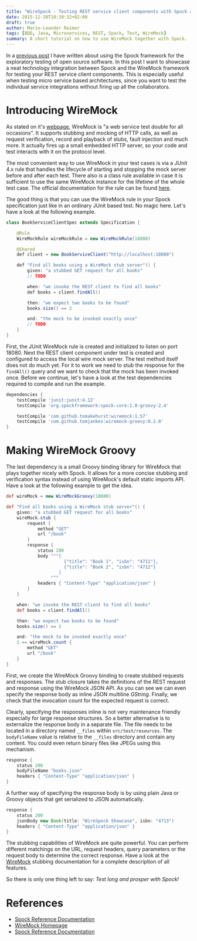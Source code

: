 ```yaml
---
title: "WireSpock - Testing REST service client components with Spock and WireMock"
date: 2015-12-30T10:39:32+02:00
draft: true
author: Mario-Leander Reimer
tags: [BDD, Java, Microservices, REST, Spock, Test, WireMock]
summary: A short tutorial on how to use WireMock together with Spock.
---
```


In a [previous post](../2015-08-31-spock-testing/) I have written about using the Spock framework for the exploratory testing of open source software. In this post I want to showcase a neat technology integration between Spock and the WireMock framework for testing your REST service client components. This is especially useful when testing micro service based architectures, since you want to test the individual service integrations without firing up all the collaborators.

# Introducing WireMock
As stated on it's [webpage](http://wiremock.org/index.html), WireMock is "a web service test double for all occasions". It supports stubbing and mocking of HTTP calls, as well as request verification, record and playback of stubs, fault injection and much more. It actually fires up a small embedded HTTP server, so your code and test interacts with it on the protocol level.

The most convenient way to use WireMock in your test cases is via a JUnit 4.x rule that handles the lifecycle of starting and stopping the mock server before and after each test. There also is a class rule available in case it is sufficient to use the same WireMock instance for the lifetime of the whole test case. The official documentation for the rule can be found [here](http://wiremock.org/junit-rule.html).

The good thing is that you can use the WireMock rule in your Spock specification just like in an ordinary JUnit based test. No magic here. Let's have a look at the following example.

```java
class BookServiceClientSpec extends Specification {

    @Rule
    WireMockRule wireMockRule = new WireMockRule(18080)

    @Shared
    def client = new BookServiceClient("http://localhost:18080")

    def "Find all books using a WireMock stub server"() {
        given: "a stubbed GET request for all books"
        // TODO

        when: "we invoke the REST client to find all books"
        def books = client.findAll()

        then: "we expect two books to be found"
        books.size() == 2

        and: "the mock to be invoked exactly once"
        // TODO
    }
}
```

First, the JUnit WireMock rule is created and initialized to listen on port 18080. Next the REST client component under test is created and configured to access the local wire mock server. The test method itself does not do much yet. For it to work we need to stub the response for the `findAll()` query and we want to check that the mock has been invoked once. Before we continue, let's have a look at the test dependencies required to compile and run the example.

```groovy
dependencies {
    testCompile 'junit:junit:4.12'
    testCompile 'org.spockframework:spock-core:1.0-groovy-2.4'

    testCompile 'com.github.tomakehurst:wiremock:1.57'
    testCompile 'com.github.tomjankes:wiremock-groovy:0.2.0'
}
```

# Making WireMock Groovy
The last dependency is a small Groovy binding library for WireMock that plays together nicely with Spock. It allows for a more concise stubbing and verification syntax instead of using WireMock's default static imports API. Have a look at the following example to get the idea.

```groovy
def wireMock = new WireMockGroovy(18080)

def "Find all books using a WireMock stub server"() {
    given: "a stubbed GET request for all books"
    wireMock.stub {
        request {
            method "GET"
            url "/book"
        }
        response {
            status 200
            body """[
                      {"title": "Book 1", "isbn": "4711"},
                      {"title": "Book 2", "isbn": "4712"}
                    ]
                 """
            headers { "Content-Type" "application/json" }
        }
    }

    when: "we invoke the REST client to find all books"
    def books = client.findAll()

    then: "we expect two books to be found"
    books.size() == 2

    and: "the mock to be invoked exactly once"
    1 == wireMock.count {
        method "GET"
        url "/book"
    }
}
```

First, we create the WireMock Groovy binding to create stubbed requests and responses. The stub closure takes the definitions of the REST request and response using the WireMock JSON API. As you can see we can even specify the response body as inline JSON multiline _GString_. Finally, we check that the invocation count for the expected request is correct.

Clearly, specifying the responses inline is not very maintenance friendly especially for large response structures. So a better alternative is to externalize the response body in a separate file. The file needs to be located in a directory named `__files` within `src/test/resources`.
The `bodyFileName` value is relative to the `__files` directory and contain any content. You could even return binary files like JPEGs using this mechanism.

```groovy
response {
    status 200
    bodyFileName "books.json"
    headers { "Content-Type" "application/json" }
}
```

A further way of specifying the response body is by using plain Java or Groovy objects that get serialized to JSON automatically.

```groovy
response {
    status 200
    jsonBody new Book(title: "WireSpock Showcase", isbn: "4713")
    headers { "Content-Type" "application/json" }
}
```

The stubbing capabilities of WireMock are quite powerful. You can perform different matchings on the URL, request headers, query parameters or the request body to determine the correct response. Have a look at the [WireMock](http://wiremock.org/stubbing.html) stubbing documentation for a complete description of all features.

So there is only one thing left to say: _Test long and prosper with Spock!_

# References
* [Spock Reference Documentation](https://spockframework.github.io/spock/docs/)
* [WireMock Homepage](http://wiremock.org/index.html)
* [Spock Reference Documentation](https://github.com/tomjankes/wiremock-groovy)
